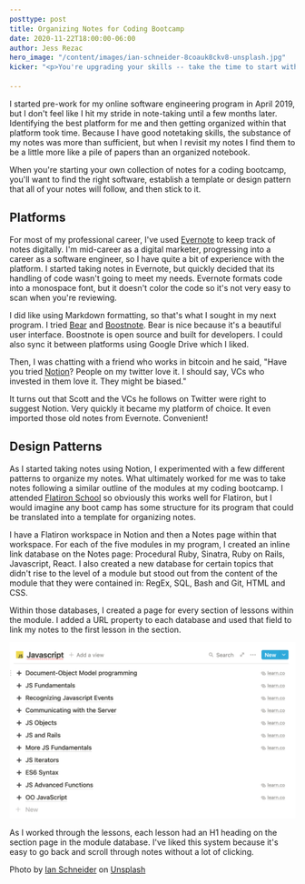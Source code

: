 ```yaml
---
posttype: post
title: Organizing Notes for Coding Bootcamp
date: 2020-11-22T18:00:00-06:00
author: Jess Rezac
hero_image: "/content/images/ian-schneider-8coauk8ckv8-unsplash.jpg"
kicker: "<p>You're upgrading your skills -- take the time to start with a good foundation.</p>"

---
```

I started pre-work for my online software engineering program in April 2019, but I don't feel like I hit my stride in note-taking until a few months later. Identifying the best platform for me and then getting organized within that platform took time. Because I have good notetaking skills, the substance of my notes was more than sufficient, but when I revisit my notes I find them to be a little more like a pile of papers than an organized notebook.

When you're starting your own collection of notes for a coding bootcamp, you'll want to find the right software, establish a template or design pattern that all of your notes will follow, and then stick to it.

## Platforms

For most of my professional career, I've used [Evernote](https://www.evernote.com "Evernote") to keep track of notes digitally. I'm mid-career as a digital marketer, progressing into a career as a software engineer, so I have quite a bit of experience with the platform. I started taking notes in Evernote, but quickly decided that its handling of code wasn't going to meet my needs. Evernote formats code into a monospace font, but it doesn't color the code so it's not very easy to scan when you're reviewing.

I did like using Markdown formatting, so that's what I sought in my next program. I tried [Bear](https://bear.app/ "Bear") and [Boostnote](https://boostnote.io/ "Boostnote"). Bear is nice because it's a beautiful user interface. Boostnote is open source and built for developers. I could also sync it between platforms using Google Drive which I liked. 

Then, I was chatting with a friend who works in bitcoin and he said, "Have you tried [Notion](https://www.notion.so "Notion")? People on my twitter love it. I should say, VCs who invested in them love it. They might be biased."

It turns out that Scott and the VCs he follows on Twitter were right to suggest Notion. Very quickly it became my platform of choice. It even imported those old notes from Evernote. Convenient!

## Design Patterns

As I started taking notes using Notion, I experimented with a few different patterns to organize my notes. What ultimately worked for me was to take notes following a similar outline of the modules at my coding bootcamp. I attended [Flatiron School](https://www.flatironschool.com "Flatiron School") so obviously this works well for Flatiron, but I would imagine any boot camp has some structure for its program that could be translated into a template for organizing notes.

I have a Flatiron workspace in Notion and then a Notes page within that workspace. For each of the five modules in my program, I created an inline link database on the Notes page: Procedural Ruby, Sinatra, Ruby on Rails, Javascript, React. I also created a new database for certain topics that didn't rise to the level of a module but stood out from the content of the module that they were contained in: RegEx, SQL, Bash and Git, HTML and CSS.

Within those databases, I created a page for every section of lessons within the module. I added a URL property to each database and used that field to link my notes to the first lesson in the section.

![screenshot of Notion inline link database about JavaScript](/content/images/javascript-notes.png "JavaScript link database")

As I worked through the lessons, each lesson had an H1 heading on the section page in the module database. I've liked this system because it's easy to go back and scroll through notes without a lot of clicking. 

Photo by [Ian Schneider](https://unsplash.com/@goian?utm_source=unsplash&utm_medium=referral&utm_content=creditCopyText) on [Unsplash](https://unsplash.com/s/photos/moleskine?utm_source=unsplash&utm_medium=referral&utm_content=creditCopyText)